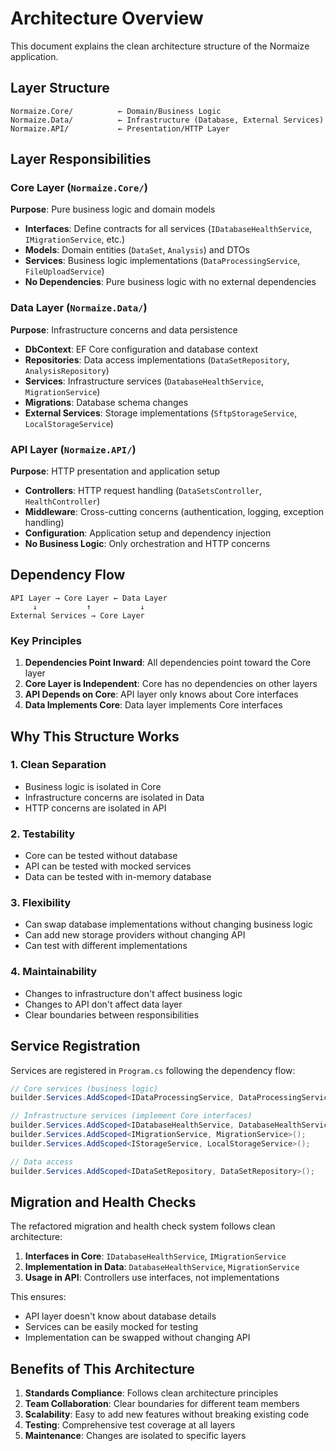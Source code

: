 # Architecture Overview

This document explains the clean architecture structure of the Normaize application.

## Layer Structure

```
Normaize.Core/          ← Domain/Business Logic
Normaize.Data/          ← Infrastructure (Database, External Services)
Normaize.API/           ← Presentation/HTTP Layer
```

## Layer Responsibilities

### Core Layer (`Normaize.Core/`)
**Purpose**: Pure business logic and domain models
- **Interfaces**: Define contracts for all services (`IDatabaseHealthService`, `IMigrationService`, etc.)
- **Models**: Domain entities (`DataSet`, `Analysis`) and DTOs
- **Services**: Business logic implementations (`DataProcessingService`, `FileUploadService`)
- **No Dependencies**: Pure business logic with no external dependencies

### Data Layer (`Normaize.Data/`) 
**Purpose**: Infrastructure concerns and data persistence
- **DbContext**: EF Core configuration and database context
- **Repositories**: Data access implementations (`DataSetRepository`, `AnalysisRepository`)
- **Services**: Infrastructure services (`DatabaseHealthService`, `MigrationService`)
- **Migrations**: Database schema changes
- **External Services**: Storage implementations (`SftpStorageService`, `LocalStorageService`)

### API Layer (`Normaize.API/`)
**Purpose**: HTTP presentation and application setup
- **Controllers**: HTTP request handling (`DataSetsController`, `HealthController`)
- **Middleware**: Cross-cutting concerns (authentication, logging, exception handling)
- **Configuration**: Application setup and dependency injection
- **No Business Logic**: Only orchestration and HTTP concerns

## Dependency Flow

```
API Layer → Core Layer ← Data Layer
     ↓           ↑           ↓
External Services → Core Layer
```

### Key Principles
1. **Dependencies Point Inward**: All dependencies point toward the Core layer
2. **Core Layer is Independent**: Core has no dependencies on other layers
3. **API Depends on Core**: API layer only knows about Core interfaces
4. **Data Implements Core**: Data layer implements Core interfaces

## Why This Structure Works

### 1. **Clean Separation**
- Business logic is isolated in Core
- Infrastructure concerns are isolated in Data
- HTTP concerns are isolated in API

### 2. **Testability**
- Core can be tested without database
- API can be tested with mocked services
- Data can be tested with in-memory database

### 3. **Flexibility**
- Can swap database implementations without changing business logic
- Can add new storage providers without changing API
- Can test with different implementations

### 4. **Maintainability**
- Changes to infrastructure don't affect business logic
- Changes to API don't affect data layer
- Clear boundaries between responsibilities

## Service Registration

Services are registered in `Program.cs` following the dependency flow:

```csharp
// Core services (business logic)
builder.Services.AddScoped<IDataProcessingService, DataProcessingService>();

// Infrastructure services (implement Core interfaces)
builder.Services.AddScoped<IDatabaseHealthService, DatabaseHealthService>();
builder.Services.AddScoped<IMigrationService, MigrationService>();
builder.Services.AddScoped<IStorageService, LocalStorageService>();

// Data access
builder.Services.AddScoped<IDataSetRepository, DataSetRepository>();
```

## Migration and Health Checks

The refactored migration and health check system follows clean architecture:

1. **Interfaces in Core**: `IDatabaseHealthService`, `IMigrationService`
2. **Implementation in Data**: `DatabaseHealthService`, `MigrationService`
3. **Usage in API**: Controllers use interfaces, not implementations

This ensures:
- API layer doesn't know about database details
- Services can be easily mocked for testing
- Implementation can be swapped without changing API

## Benefits of This Architecture

1. **Standards Compliance**: Follows clean architecture principles
2. **Team Collaboration**: Clear boundaries for different team members
3. **Scalability**: Easy to add new features without breaking existing code
4. **Testing**: Comprehensive test coverage at all layers
5. **Maintenance**: Changes are isolated to specific layers 